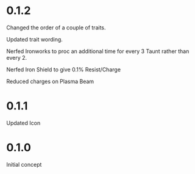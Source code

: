 # 0.1.2

Changed the order of a couple of traits.

Updated trait wording.

Nerfed Ironworks to proc an additional time for every 3 Taunt rather than every 2.

Nerfed Iron Shield to give 0.1% Resist/Charge

Reduced charges on Plasma Beam

# 0.1.1

Updated Icon

# 0.1.0

Initial concept
